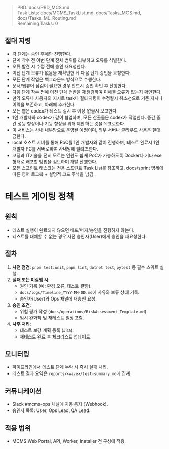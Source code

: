 > PRD: docs/PRD_MCS.md  
> Task Lists: docs/MCMS_TaskList.md, docs/Tasks_MCS.md, docs/Tasks_ML_Routing.md  
> Remaining Tasks: 0

## 절대 지령
- 각 단계는 승인 후에만 진행한다.
- 단계 착수 전 이번 단계 전체 범위를 리뷰하고 오류를 식별한다.
- 오류 발견 시 수정 전에 승인 재요청한다.
- 이전 단계 오류가 없음을 재확인한 뒤 다음 단계 승인을 요청한다.
- 모든 단계 작업은 백그라운드 방식으로 수행한다.
- 문서/웹뷰어 점검이 필요한 경우 반드시 승인 확인 후 진행한다.
- 다음 단계 착수 전에 이전 단계 전반을 재점검하여 미해결 오류가 없는지 확인한다.
- 만약 오류나 사용자의 지시로 task나 절대지령이 수정될시 취소선으로 기존 지시나 이력을 보존하고, 아래에 추가한다.
- 모든 웹은 codex가 테스트 실시 후 이상 없을시 보고한다.
- 1인 개발자와 codex가 같이 협업하며, 모든 산출물은 codex가 작업한다. 중간 중간 성능 향상이나 기능 향상을 위해 제안하는 것을 목표로한다.
- 이 서비스는 사내 내부망으로 운영될 예정이며, 외부 서버나 클라우드 사용은 절대 금한다.
- local 호스트 서버를 통해 PoC를 1인 개발자와 같이 진행하며, 테스트 완료시 1인 개발자 PC를 서버로하여 사내망에 릴리즈한다.
- 코딩과 IT기술을 전혀 모르는 인원도 쉽게 PoC가 가능하도록 Docker나 기타 exe 형태로 배포할 방법을 검토하며 개발 진행한다.
- 모든 스프린트 태스크는 전용 스프린트 Task List를 참조하고, docs/sprint 명세에 따른 영어 로그북 + 설명적 코드 주석을 남김.
# 테스트 게이팅 정책

## 원칙
- 테스트 실행이 완료되지 않으면 배포/머지/승인을 진행하지 않는다.
- 테스트를 대체할 수 없는 경우 사전 승인자(User)에게 승인을 재요청한다.

## 절차
1. **사전 점검**: `pnpm test:unit`, `pnpm lint`, `dotnet test`, `pytest` 등 필수 스위트 실행.
2. **실패 또는 미실행 시**:
   - 원인 기록 (예: 환경 오류, 테스트 결함).
   - `docs/logs/Timeline_YYYY-MM-DD.md`에 사유와 보류 상태 기록.
   - 승인자(User)와 Ops 채널에 재승인 요청.
3. **승인 조건**:
   - 위험 평가 작성 (`docs/operations/RiskAssessment_Template.md`).
   - 임시 완화책 및 재테스트 일정 포함.
4. **사후 처리**:
   - 테스트 보강 계획 등록 (Jira).
   - 재테스트 완료 후 체크리스트 업데이트.

## 모니터링
- 파이프라인에서 테스트 단계 누락 시 즉시 실패 처리.
- 테스트 결과 요약은 `reports/<wave>/test-summary.md`에 집계.

## 커뮤니케이션
- Slack #mcms-ops 채널에 자동 통지 (Webhook).
- 승인자 목록: User, Ops Lead, QA Lead.

## 적용 범위
- MCMS Web Portal, API, Worker, Installer 전 구성에 적용.

